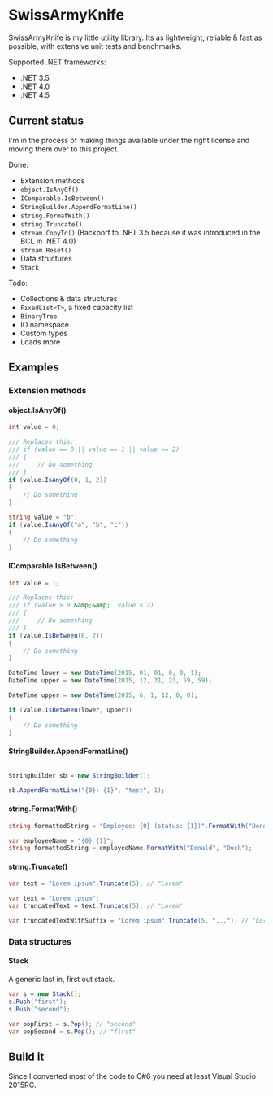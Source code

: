 # SwissArmyKnife

SwissArmyKnife is my little utility library. Its as lightweight, reliable & fast as possible, with extensive unit tests and benchmarks.

Supported .NET frameworks:
* .NET 3.5
* .NET 4.0
* .NET 4.5

## Current status

I'm in the process of making things available under the right license and moving them over to this project.

Done: 
* Extension methods
 * `object.IsAnyOf()`
 * `IComparable.IsBetween()`
 * `StringBuilder.AppendFormatLine()`
 * `string.FormatWith()`
 * `string.Truncate()`
 * `stream.CopyTo()` (Backport to .NET 3.5 because it was introduced in the BCL in .NET 4.0)
 * `stream.Reset()`
* Data structures
 * `Stack`

Todo:
* Collections & data structures
 * `FixedList<T>`, a fixed capacity list
 * `BinaryTree`
* IO namespace
* Custom types
* Loads more

## Examples

### Extension methods

#### object.IsAnyOf()

```csharp
int value = 0;

/// Replaces this:
/// if (value == 0 || value == 1 || value == 2)
/// {
///     // Do something
/// }
if (value.IsAnyOf(0, 1, 2))
{
    // Do something
}
```

```csharp
string value = "b";
if (value.IsAnyOf("a", "b", "c"))
{
    // Do something
}
```

#### IComparable.IsBetween()
```csharp
int value = 1;

/// Replaces this:
/// if (value > 0 &amp;&amp;  value < 2)
/// {
///     // Do something
/// }
if (value.IsBetween(0, 2))
{
    // Do something
}
```

```csharp
DateTime lower = new DateTime(2015, 01, 01, 0, 0, 1);
DateTime upper = new DateTime(2015, 12, 31, 23, 59, 59);

DateTime upper = new DateTime(2015, 6, 1, 12, 0, 0);

if (value.IsBetween(lower, upper))
{
    // Do something
}
```

#### StringBuilder.AppendFormatLine()
```csharp

StringBuilder sb = new StringBuilder();

sb.AppendFormatLine("{0}: {1}", "test", 1);
```

#### string.FormatWith()

```csharp
string formattedString = "Employee: {0} (status: {1})".FormatWith("Donald Duck", "Fired");
```

```csharp
var employeeName = "{0} {1}";
string formattedString = employeeName.FormatWith("Donald", "Duck");
```

#### string.Truncate()

```csharp
var text = "Lorem ipsum".Truncate(5); // "Lorem"
```

```csharp
var text = "Lorem ipsum";
var truncatedText = text.Truncate(5); // "Lorem"
```

```csharp
var truncatedTextWithSuffix = "Lorem ipsum".Truncate(5, "..."); // "Lorem..."
```

### Data structures

#### Stack

A generic last in, first out stack.

```csharp
var s = new Stack();
s.Push("first");
s.Push("second");

var popFirst = s.Pop(); // "second"
var popSecond = s.Pop(); // "first"
```

## Build it

Since I converted most of the code to C#6 you need at least Visual Studio 2015RC.
